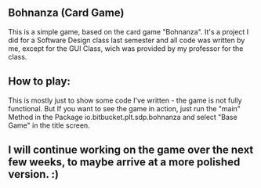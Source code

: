 ## Bohnanza (Card Game) 

This is a simple game, based on the card game "Bohnanza". 
It's a project I did for a Software Design class last semester and all code was written by me, 
except for the GUI Class, wich was provided by my professor for the class. 

## How to play: 

This is mostly just to show some code I've written - the game is not fully functional. 
But If you want to see the game in action, just run the "main" Method in the Package io.bitbucket.plt.sdp.bohnanza
and select "Base Game" in the title screen. 

## I will continue working on the game over the next few weeks, to maybe arrive at a more polished version. :)
